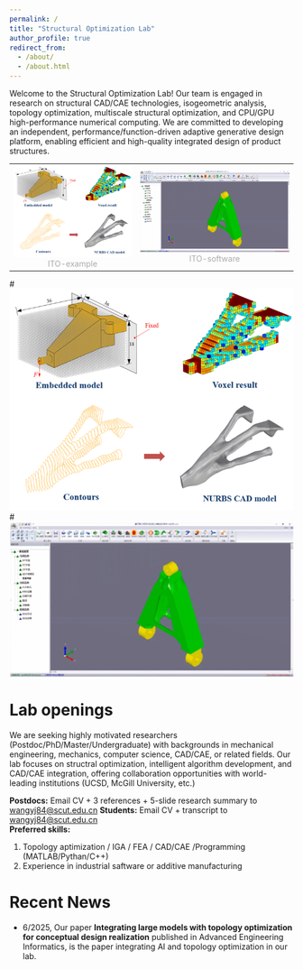 ```yaml
---
permalink: /
title: "Structural Optimization Lab"
author_profile: true
redirect_from: 
  - /about/
  - /about.html
---
```


Welcome to the Structural Optimization Lab!
Our team is engaged in research on structural CAD/CAE technologies, isogeometric analysis, topology optimization, multiscale structural optimization, and CPU/GPU high-performance numerical computing. We are committed to developing an independent, performance/function-driven adaptive generative design platform, enabling efficient and high-quality integrated design of product structures.

<table rules="none" align="center">
	<tr>
		<td>
			<center>
				<img src="/images/ITO-example.jpg" width="100%" />
				<br/>
				<font color="AAAAAA">ITO-example</font>
			</center>
		</td>
		<td>
			<center>
				<img src="/images/ITO-software.jpg" width="100%" />
				<br/>
				<font color="AAAAAA">ITO-software</font>
			</center>
		</td>
	</tr>
</table>
                        
#![Isogeometric topology optimization](/images/ITO-example.jpg)
#![ITO software](/images/ITO-software.jpg) 

Lab openings
======
We are seeking highly motivated researchers (Postdoc/PhD/Master/Undergraduate) with backgrounds in mechanical engineering, mechanics, computer science, CAD/CAE, or related fields. Our lab focuses on structral optimization, intelligent algorithm development, and CAD/CAE integration, offering collaboration opportunities with world-leading institutions (UCSD, McGill University, etc.)

**Postdocs:** Email CV + 3 references + 5-slide research summary to wangyj84@scut.edu.cn
**Students:** Email CV + transcript to wangyj84@scut.edu.cn  
**Preferred skills:**
1. Topology aptimization / IGA / FEA / CAD/CAE /Programming (MATLAB/Pythan/C++)
2. Experience in industrial saftware or additive manufacturing

Recent News
======
* 6/2025, Our paper **Integrating large models with topology optimization for conceptual design realization** published in Advanced Engineering Informatics, is the paper integrating AI and topology optimization in our lab.
